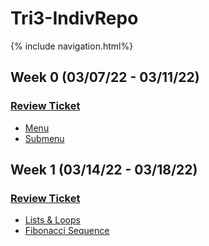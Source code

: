 # Tri3-IndivRepo
{% include navigation.html%}
## Week 0 (03/07/22 - 03/11/22)
### **[Review Ticket](https://github.com/willcyber/tri3/issues/4)**
* [Menu](https://replit.com/@AlexDo8/Tri3-IndivRepo#main.py)
* [Submenu](https://replit.com/@AlexDo8/Tri3-IndivRepo#submenu.py)

## Week 1 (03/14/22 - 03/18/22)
### **[Review Ticket]()**
* [Lists & Loops](https://replit.com/@AlexDo8/Tri3-IndivRepo#infodb.py)
* [Fibonacci Sequence](https://replit.com/@AlexDo8/Tri3-IndivRepo#replit/fibonacci.py)
